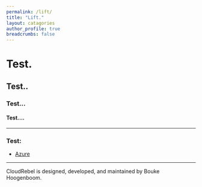 ```yaml
---
permalink: /lift/
title: "Lift."
layout: catagories
author_profile: true
breadcrumbs: false
---
```


# Test.
## Test..
### Test...
#### Test....



---
### Test:

- [Azure](https://azure.com/)

---

CloudRebel is designed, developed, and maintained by Bouke Hoogenboom.